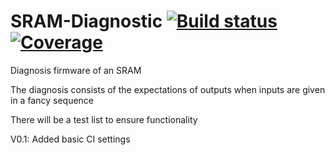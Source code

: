 # SRAM-Diagnostic [![Build status](https://travis-ci.com/trasterlabs/SRAM-Diagnostic.svg?branch=main)](https://travis-ci.com/github/trasterlabs/SRAM-Diagnostic) [![Coverage](https://sonarcloud.io/api/project_badges/measure?project=trasterlabs_SRAM-Diagnostic&metric=coverage)](https://sonarcloud.io/dashboard?id=trasterlabs_SRAM-Diagnostic)
Diagnosis firmware of an SRAM

The diagnosis consists of the expectations of outputs when inputs are given in a fancy sequence

There will be a test list to ensure functionality

V0.1: Added basic CI settings
